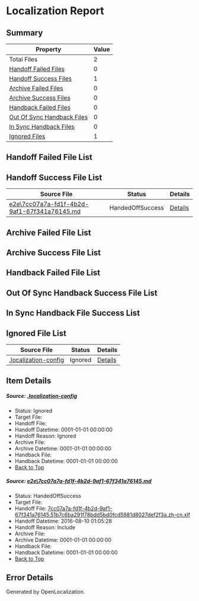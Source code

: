 # <a name='report-top'></a> Localization Report

## Summary
 Property | Value 
 -------- | ----- 
 Total Files | 2
[ Handoff Failed Files ](#handoff-failed-list)| 0
[ Handoff Success Files ](#handoff-success-list)| 1
[ Archive Failed Files ](#archive-failed-list)| 0
[ Archive Success Files ](#archive-success-list)| 0
[ Handback Failed Files ](#handback-failed-list)| 0
[ Out Of Sync Handback Files ](#outofsync-handback-success-list)| 0
[ In Sync Handback Files ](#insync-handback-success-list)| 0
[ Ignored Files ](#ignored-list)| 1

## <a name='handoff-failed-list'></a> Handoff Failed File List

## <a name='handoff-success-list'></a> Handoff Success File List
 Source File | Status | Details 
 ----------- | ------ | ------- 
 [e2e\7cc07a7a-fd1f-4b2d-9af1-67f341a76145.md](https://github.com/OpenLocalizationTestOrg/oltest/blob/efde057eb9db76ba536d293fb8d846b894a8f6a7/e2e/7cc07a7a-fd1f-4b2d-9af1-67f341a76145.md) | HandedOffSuccess | [Details](#b842798f4345410576cb7db96e2285c340ac05951)

## <a name='archive-failed-list'></a> Archive Failed File List

## <a name='archive-success-list'></a> Archive Success File List

## <a name='handback-failed-list'></a> Handback Failed File List

## <a name='outofsync-handback-success-list'></a> Out Of Sync Handback Success File List

## <a name='insync-handback-success-list'></a> In Sync Handback File Success List

## <a name='ignored-list'></a> Ignored File List
 Source File | Status | Details 
 ----------- | ------ | ------- 
 [.localization-config](https://github.com/OpenLocalizationTestOrg/oltest/blob/efde057eb9db76ba536d293fb8d846b894a8f6a7/.localization-config) | Ignored | [Details](#3d4f252ac210baf56311d7e97dcc2db10974dbd20)

## Item Details
##### <a name='3d4f252ac210baf56311d7e97dcc2db10974dbd20'></a> Source: [.localization-config](https://github.com/OpenLocalizationTestOrg/oltest/blob/efde057eb9db76ba536d293fb8d846b894a8f6a7/.localization-config)
* Status: Ignored
* Target File: 
* Handoff File: 
* Handoff Datetime: 0001-01-01 00:00:00
* Handoff Reason: Ignored
* Archive File: 
* Archive Datetime: 0001-01-01 00:00:00
* Handback File: 
* Handback Datetime: 0001-01-01 00:00:00
* [Back to Top](#report-top)

##### <a name='b842798f4345410576cb7db96e2285c340ac05951'></a> Source: [e2e\7cc07a7a-fd1f-4b2d-9af1-67f341a76145.md](https://github.com/OpenLocalizationTestOrg/oltest/blob/efde057eb9db76ba536d293fb8d846b894a8f6a7/e2e/7cc07a7a-fd1f-4b2d-9af1-67f341a76145.md)
* Status: HandedOffSuccess
* Target File: 
* Handoff File: [7cc07a7a-fd1f-4b2d-9af1-67f341a76145.51b7c6ba291f78bdd5bd0fcd5981d8027def2f3a.zh-cn.xlf](https://github.com/OpenLocalizationTestOrg/olhandoff-e2e/blob/e3c9269a5fb5b2620b56ecdee8e1fea3de00fea9/ol-handoff/OpenLocalizationTestOrg/ol-test-zhcn/ci/ht/7cc07a7a-fd1f-4b2d-9af1-67f341a76145.51b7c6ba291f78bdd5bd0fcd5981d8027def2f3a.zh-cn.xlf)
* Handoff Datetime: 2016-08-10 01:05:28
* Handoff Reason: Include
* Archive File: 
* Archive Datetime: 0001-01-01 00:00:00
* Handback File: 
* Handback Datetime: 0001-01-01 00:00:00
* [Back to Top](#report-top)


## Error Details

Generated by OpenLocalization.
